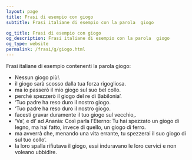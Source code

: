 ```yaml
---
layout: page
title: Frasi di esempio con giogo 
subtitle: Frasi italiane di esempio con la parola  giogo

og_title: Frasi di esempio con giogo 
og_description: Frasi italiane di esempio con la parola  giogo
og_type: website
permalink: /frasi/g/giogo.html
---
```


Frasi italiane di esempio contenenti la parola giogo:


- Nessun giogo più!.
- il giogo sarà scosso dalla tua forza rigogliosa.
- ma io passerò il mio giogo sul suo bel collo.
- perché spezzerò il giogo del re di Babilonia’.
- ‘Tuo padre ha reso duro il nostro giogo.
- ‘Tuo padre ha reso duro il nostro giogo.
- facesti gravar duramente il tuo giogo sul vecchio,.
- ‘Va’, e di’ ad Anania: Così parla l’Eterno: Tu hai spezzato un giogo di legno, ma hai fatto, invece di quello, un giogo di ferro.
- ma avverrà che, menando una vita errante, tu spezzerai il suo giogo di sul tuo collo’.
- la loro spalla rifiutava il giogo, essi induravano le loro cervici e non voleano ubbidire.
